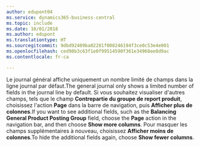 ```yaml
---
author: edupont04
ms.service: dynamics365-business-central
ms.topic: include
ms.date: 10/01/2018
ms.author: edupont
ms.translationtype: HT
ms.sourcegitcommit: 9dbd92409ba02281f008246194f3ce0c53e4e001
ms.openlocfilehash: ced98b3c63f1e0f99514590f361e34968ee8d9ac
ms.contentlocale: fr-ca

---
```

<span data-ttu-id="779f6-101">Le journal général affiche uniquement un nombre limité de champs dans la ligne journal par défaut.</span><span class="sxs-lookup"><span data-stu-id="779f6-101">The general journal only shows a limited number of fields in the journal line by default.</span></span> <span data-ttu-id="779f6-102">Si vous souhaitez visualiser d'autres champs, tels que le champ **Contrepartie du groupe de report produit**, choisissez l'action **Page** dans la barre de navigation, puis **Afficher plus de colonnes**.</span><span class="sxs-lookup"><span data-stu-id="779f6-102">If you want to see additional fields, such as the **Balancing General Product Posting Group** field, choose the **Page** action in the navigation bar, and then choose **Show more columns**.</span></span> <span data-ttu-id="779f6-103">Pour masquer les champs supplémentaires à nouveau, choisissez **Afficher moins de colonnes**.</span><span class="sxs-lookup"><span data-stu-id="779f6-103">To hide the additional fields again, choose **Show fewer columns**.</span></span>  

